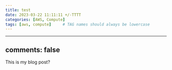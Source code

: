 ```yaml
---
title: test
date: 2023-03-22 11:11:11 +/-TTTT
categories: [AWS, Compute]
tags: [aws, compute]     # TAG names should always be lowercase
---
```

---
comments: false
---

This is my blog post?